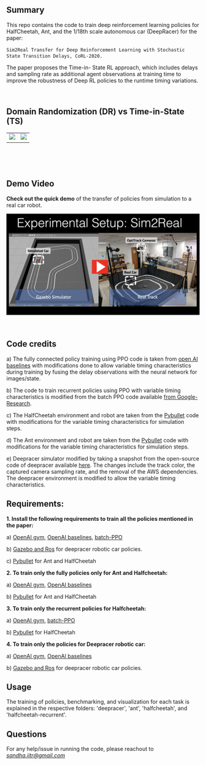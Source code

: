 ## Summary
This repo contains the code to train deep reinforcement learning policies for HalfCheetah, Ant, and the 1/18th scale autonomous car (DeepRacer) for the paper:

```
Sim2Real Transfer for Deep Reinforcement Learning with Stochastic State Transition Delays, CoRL-2020.
```

The paper proposes the Time-in- State RL approach, which includes delays and sampling rate as additional agent observations at training time to improve the robustness of Deep RL policies to the runtime timing variations.

</br>

## Domain Randomization (DR) vs Time-in-State (TS)

<table>
  <tr>
    <td> <img src="Short_Dr_video.gif" width="450"/></td>
    <td> <img src="Short_TS_video.gif" width="450"/></td>
   </tr> 
</table>

</br>
</br>
</br>

## Demo Video
**Check out the quick demo** of the transfer of policies from simulation to a real car robot.

[![TSRL Demo Video](demo_pic.png)](https://www.youtube.com/watch?v=5PlOerNRA9k)


</br>

## Code credits

a) The fully connected policy training using PPO code is taken from [open AI baselines](https://github.com/openai/baselines) with modifications done to allow
variable timing characteristics during training by fusing the delay observations with the neural network for images/state.

b) The code to train recurrent policies using PPO with variable timing characteristics is modified from the batch PPO code available [from Google-Research](https://github.com/google-research/batch-ppo).

c) The HalfCheetah environment and robot are taken from the [Pybullet](https://github.com/bulletphysics/bullet3) code with modifications for the variable timing characteristics for simulation steps.

d) The Ant environment and robot are taken from the [Pybullet](https://github.com/bulletphysics/bullet3) code with modifications for the variable timing characteristics for simulation steps.

e) Deepracer simulator modified by taking a snapshot from the open-source code of deepracer available [here](https://github.com/aws-robotics/aws-robomaker-sample-application-deepracer).
The changes include the track color, the captured camera sampling rate, and the removal of the AWS dependencies. The deepracer environment is modified to allow the variable timing characteristics.


## Requirements:
**1. Install the following requirements to train all the policies mentioned in the paper:**

a) [OpenAI gym](https://github.com/openai/gym), [OpenAI baselines](https://github.com/openai/baselines), [batch-PPO](https://github.com/google-research/batch-ppo)

b) [Gazebo and Ros](http://gazebosim.org/) for deepracer robotic car policies.

c) [Pybullet](https://github.com/bulletphysics/bullet3) for Ant and HalfCheetah


**2. To train only the fully policies only for Ant and Halfcheetah:**

a) [OpenAI gym](https://github.com/openai/gym), [OpenAI baselines](https://github.com/openai/baselines)

b) [Pybullet](https://github.com/bulletphysics/bullet3) for Ant and HalfCheetah

**3. To train only the recurrent policies for Halfcheetah:**

a) [OpenAI gym](https://github.com/openai/gym), [batch-PPO](https://github.com/google-research/batch-ppo)

b) [Pybullet](https://github.com/bulletphysics/bullet3) for HalfCheetah

**4. To train only the policies for Deepracer robotic car:**

a) [OpenAI gym](https://github.com/openai/gym), [OpenAI baselines](https://github.com/openai/baselines)

b) [Gazebo and Ros](http://gazebosim.org/) for deepracer robotic car policies.


## Usage
The training of policies, benchmarking, and visualization for each task is explained in the respective folders: 'deepracer', 'ant', 'halfcheetah', and 'halfcheetah-recurrent'.

## Questions
For any help/issue in running the code, please reachout to *sandha.iitr@gmail.com*
